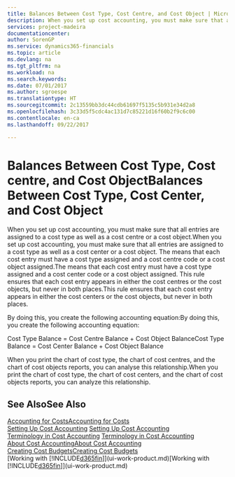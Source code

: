 ```yaml
---
title: Balances Between Cost Type, Cost Centre, and Cost Object | Microsoft Docs
description: When you set up cost accounting, you must make sure that all entries are assigned to a cost type as well as a cost centre or a cost object. The means that each cost entry must have a cost type assigned and a cost centre code or a cost object assigned. This rule ensures that each cost entry appears in either the cost centres or the cost objects, but never in both places.
services: project-madeira
documentationcenter: 
author: SorenGP
ms.service: dynamics365-financials
ms.topic: article
ms.devlang: na
ms.tgt_pltfrm: na
ms.workload: na
ms.search.keywords: 
ms.date: 07/01/2017
ms.author: sgroespe
ms.translationtype: HT
ms.sourcegitcommit: 2c13559bb3dc44cdb61697f5135c5b931e34d2a8
ms.openlocfilehash: 3c33d5f5cdc4ac131d7c85221d16f60b2f9c6c00
ms.contentlocale: en-ca
ms.lasthandoff: 09/22/2017

---
```

# <a name="balances-between-cost-type-cost-center-and-cost-object"></a><span data-ttu-id="e4881-105">Balances Between Cost Type, Cost centre, and Cost Object</span><span class="sxs-lookup"><span data-stu-id="e4881-105">Balances Between Cost Type, Cost Center, and Cost Object</span></span>
<span data-ttu-id="e4881-106">When you set up cost accounting, you must make sure that all entries are assigned to a cost type as well as a cost centre or a cost object.</span><span class="sxs-lookup"><span data-stu-id="e4881-106">When you set up cost accounting, you must make sure that all entries are assigned to a cost type as well as a cost center or a cost object.</span></span> <span data-ttu-id="e4881-107">The means that each cost entry must have a cost type assigned and a cost centre code or a cost object assigned.</span><span class="sxs-lookup"><span data-stu-id="e4881-107">The means that each cost entry must have a cost type assigned and a cost center code or a cost object assigned.</span></span> <span data-ttu-id="e4881-108">This rule ensures that each cost entry appears in either the cost centres or the cost objects, but never in both places.</span><span class="sxs-lookup"><span data-stu-id="e4881-108">This rule ensures that each cost entry appears in either the cost centers or the cost objects, but never in both places.</span></span>  

 <span data-ttu-id="e4881-109">By doing this, you create the following accounting equation:</span><span class="sxs-lookup"><span data-stu-id="e4881-109">By doing this, you create the following accounting equation:</span></span>  

 <span data-ttu-id="e4881-110">Cost Type Balance = Cost Centre Balance + Cost Object Balance</span><span class="sxs-lookup"><span data-stu-id="e4881-110">Cost Type Balance = Cost Center Balance + Cost Object Balance</span></span>  

 <span data-ttu-id="e4881-111">When you print the chart of cost type, the chart of cost centres, and the chart of cost objects reports, you can analyse this relationship.</span><span class="sxs-lookup"><span data-stu-id="e4881-111">When you print the chart of cost type, the chart of cost centers, and the chart of cost objects reports, you can analyze this relationship.</span></span>  

## <a name="see-also"></a><span data-ttu-id="e4881-112">See Also</span><span class="sxs-lookup"><span data-stu-id="e4881-112">See Also</span></span>  
[<span data-ttu-id="e4881-113">Accounting for Costs</span><span class="sxs-lookup"><span data-stu-id="e4881-113">Accounting for Costs</span></span>](finance-manage-cost-accounting.md)  
 <span data-ttu-id="e4881-114">[Setting Up Cost Accounting](finance-set-up-cost-accounting.md) </span><span class="sxs-lookup"><span data-stu-id="e4881-114">[Setting Up Cost Accounting](finance-set-up-cost-accounting.md) </span></span>  
 <span data-ttu-id="e4881-115">[Terminology in Cost Accounting](finance-terminology-in-cost-accounting.md) </span><span class="sxs-lookup"><span data-stu-id="e4881-115">[Terminology in Cost Accounting](finance-terminology-in-cost-accounting.md) </span></span>  
 [<span data-ttu-id="e4881-116">About Cost Accounting</span><span class="sxs-lookup"><span data-stu-id="e4881-116">About Cost Accounting</span></span>](finance-about-cost-accounting.md)  
 [<span data-ttu-id="e4881-117">Creating Cost Budgets</span><span class="sxs-lookup"><span data-stu-id="e4881-117">Creating Cost Budgets</span></span>](finance-create-cost-budgets.md)  
 <span data-ttu-id="e4881-118">[Working with [!INCLUDE[d365fin](includes/d365fin_md.md)]](ui-work-product.md)</span><span class="sxs-lookup"><span data-stu-id="e4881-118">[Working with [!INCLUDE[d365fin](includes/d365fin_md.md)]](ui-work-product.md)</span></span>

